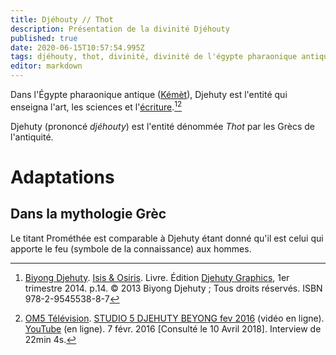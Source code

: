 ```yaml
---
title: Djéhouty // Thot
description: Présentation de la divinité Djéhouty
published: true
date: 2020-06-15T10:57:54.995Z
tags: djéhouty, thot, divinité, divinité de l'égypte pharaonique antique, spiritualité, spiritualité africaine
editor: markdown
---
```


Dans l'Égypte pharaonique antique ([Kémèt](/geographie/empire/afrique/nord-est/kmt)), Djehuty est l'entité qui enseigna l'art, les sciences et l'[écriture](/ecriture/hieroglyphe/mdw-ntr).[^1][^2]

Djehuty (prononcé *djéhouty*) est l'entité dénommée *Thot* par les Grècs de l'antiquité.

# Adaptations
## Dans la mythologie Grèc
Le titant Prométhée est comparable à Djehuty étant donné qu'il est celui qui apporte le feu (symbole de la connaissance) aux hommes.


[^1]: [Biyong Djehuty](/personnalite/homme/ecrivain/afrique/ouest/pays/cameroun/djehuty-biyong). [Isis & Osiris](/ouvrage/kemty/isis-et-osiris). Livre. Édition [Djehuty Graphics](/organisme/editeur/djehuty-graphics), 1er trimestre 2014. p.14. © 2013 Biyong Djehuty ; Tous droits réservés. ISBN 978-2-9545538-8-7
[^2]: [OM5 Télévision](https://www.youtube.com/channel/UCaLMmJOTQdWCqEkteyDnn4w). [STUDIO 5 DJEHUTY BEYONG fev 2016](https://www.youtube.com/watch?time_continue=4&v=B3JxH7JnGsc) (vidéo en ligne). [YouTube](https://www.youtube.com) (en ligne).  7 févr. 2016 [Consulté le 10 Avril 2018]. Interview de 22min 4s.